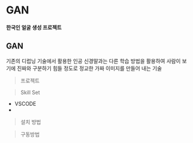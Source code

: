 # GAN
#### 한국인 얼굴 생성 프로젝트


## GAN
기존의 디럽닝 기술에서 활용한 인공 신경말과는 다른 학습 방법을 활용하여 사람이 보기에
진짜와 구분하기 힘들 정도로 정교한 가짜 이미지를 만들어 내는 기술







> 프로젝트


> Skill Set
* VSCODE
* 

>설치 방법



> 구동방법
